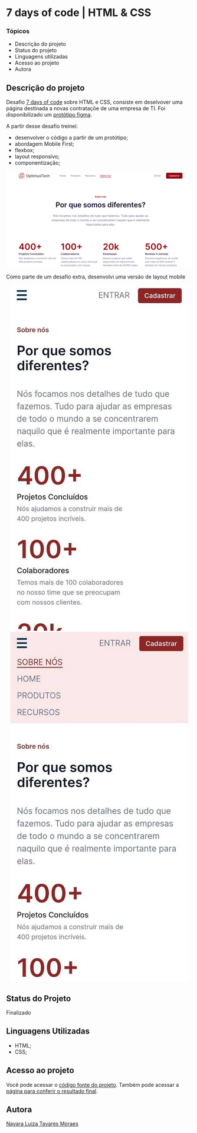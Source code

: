 # 7 days of code | HTML & CSS

### Tópicos

* Descrição do projeto
* Status do projeto
* Linguagens utilizadas 
* Acesso ao projeto
* Autora

## Descrição do projeto
Desafio [7 days of code](https://7daysofcode.io/) sobre HTML e CSS, consiste em deselvover uma página destinada a novas contrataçõe de uma empresa de TI. Foi disponibilizado um [protótipo figma](https://www.figma.com/file/mm3MLozvUDGhDRTxSLlGL5/7daysOfCode-HTML-CSS?node-id=0%3A1). 

A partir desse desafio treinei: 
* desenvolver o código a partir de um protótipo;
* abordagem Mobile First;
* flexbox;
* layout responsivo;
* componentização;

![screenshot desktop layout](./assets/img/desktop-layout.png)

Como parte de um desafio extra, desenvolvi uma versão de layout mobile 

<div align="center">
  <img src="./html-css/assets/mobile.jpg">
  <img src="./html-css/assets/mobile-active.jpg">
</div>

## Status do Projeto
Finalizado

## Linguagens Utilizadas
* HTML;
* CSS;

## Acesso ao projeto
Você pode acessar o [código fonte do projeto](https://github.com/nalutm/seven-days-of-code/tree/main/html-css). Também pode acessar a [página para conferir o resultado final](https://seven-days-of-code-beta.vercel.app/).

## Autora
[Nayara Luiza Tavares Moraes](https://github.com/nalutm)

